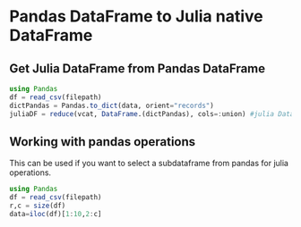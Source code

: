 # Pandas DataFrame to Julia native DataFrame

## Get Julia DataFrame from Pandas DataFrame
```julia
using Pandas
df = read_csv(filepath)
dictPandas = Pandas.to_dict(data, orient="records")
juliaDF = reduce(vcat, DataFrame.(dictPandas), cols=:union) #julia DataFrame
```


## Working with pandas operations
This can be used if you want to select a subdataframe from pandas for julia operations.
```julia
using Pandas
df = read_csv(filepath)
r,c = size(df)
data=iloc(df)[1:10,2:c]
```